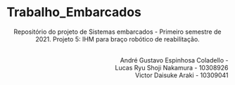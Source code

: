 # Trabalho_Embarcados
<p align="center">
Repositório do projeto de Sistemas embarcados - Primeiro semestre de 2021.
Projeto 5: IHM para braço robótico de reabilitação.

<p align="right">
<br/>
André Gustavo Espinhosa Coladello - 
<br/>
Lucas Ryu Shoji Nakamura - 10308926
<br/>
Victor Daisuke Araki - 10309041
</p>

